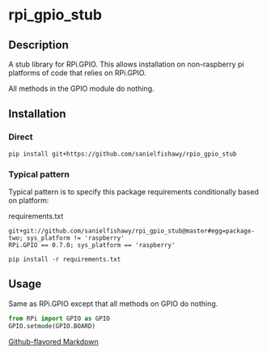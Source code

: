 # rpi_gpio_stub

## Description
A stub library for RPi.GPIO. This allows installation on non-raspberry pi platforms of code that relies on RPi.GPIO.

All methods in the GPIO module do nothing.

## Installation
### Direct
```
pip install git+https://github.com/sanielfishawy/rpio_gpio_stub
```

### Typical pattern
Typical pattern is to specify this package requirements conditionally based on platform:

requirements.txt
```
git+git://github.com/sanielfishawy/rpi_gpio_stub@master#egg=package-two; sys_platform != 'raspberry'
RPi.GPIO == 0.7.0; sys_platform == 'raspberry'
```

```
pip install -r requirements.txt
```

## Usage
Same as RPi.GPIO except that all methods on GPIO do nothing.

```python
from RPi import GPIO as GPIO
GPIO.setmode(GPIO.BOARD)
```


[Github-flavored Markdown](https://guides.github.com/features/mastering-markdown/)